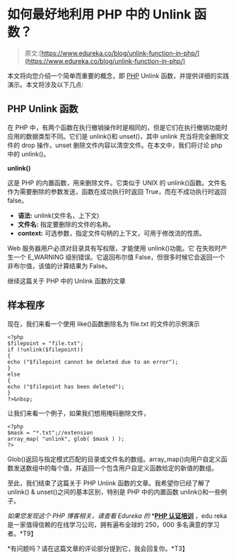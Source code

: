 # 如何最好地利用 PHP 中的 Unlink 函数？

> 原文:[https://www.edureka.co/blog/unlink-function-in-php/](https://www.edureka.co/blog/unlink-function-in-php/)

本文将向您介绍一个简单而重要的概念，即 [PHP](https://www.edureka.co/blog/php-tutorial-for-beginners/) Unlink 函数，并提供详细的实践演示。本文将涉及以下几点:

## **PHP Unlink 函数**

在 PHP 中，有两个函数在执行撤销操作时是相同的，但是它们在执行撤销功能时应用的数据类型不同。它们是 unlink()和 unset()，其中 unlink 充当将完全删除文件的 drop 操作，unset 删除文件内容以清空文件。在本文中，我们将讨论 php 中的 unlink()。

**unlink()**

这是 PHP 的内置函数，用来删除文件。它类似于 UNIX 的 unlink()函数。文件名作为需要删除的参数发送，函数在成功执行时返回 True，而在不成功执行时返回 false。

*   **语法:** unlink(文件名，上下文)
*   **文件名:** 指定要删除的文件的名称。
*   **context:** 可选参数，指定文件句柄的上下文，可用于修改流的性质。

Web 服务器用户必须对目录具有写权限，才能使用 unlink()功能。它 在失败时产生一个 E_WARNING 级别错误。它返回布尔值 False，但很多时候它会返回一个非布尔值，该值的计算结果为 False。

继续这篇关于 PHP 中的 Unlink 函数的文章

## **样本程序**

现在，我们来看一个使用 like()函数删除名为 file.txt 的文件的示例演示

```
<?php
$filepoint = "file.txt";
if (!unlink($filepoint))
{
echo ("$filepoint cannot be deleted due to an error");
}
else
{
echo ("$filepoint has been deleted");
}
?>&nbsp;
```

让我们来看一个例子，如果我们想用掩码删除文件，

```
<?php
$mask = "*.txt";//extension
array_map( "unlink", glob( $mask ) );
?>
```

Glob()返回与指定模式匹配的目录或文件名的数组。array_map()向用户自定义函数发送数组中的每个值，并返回一个包含用户自定义函数给定的新值的数组。

至此，我们结束了这篇关于 PHP Unlink 函数的文章。我希望你已经了解了 unlink() & unset()之间的基本区别，特别是 PHP 中的内置函数 unlink()和一些例子。

*如果您发现这个 PHP 博客相关，请查看 Edureka 的* *[**PHP 认证培训**](https://www.edureka.co/php-mysql-self-paced) ，edu reka 是一家值得信赖的在线学习公司，拥有遍布全球的 250，000 多名满意的学习者。*T9】

*有问题吗？请在这篇文章的评论部分提到它，我会回复你。*T3】